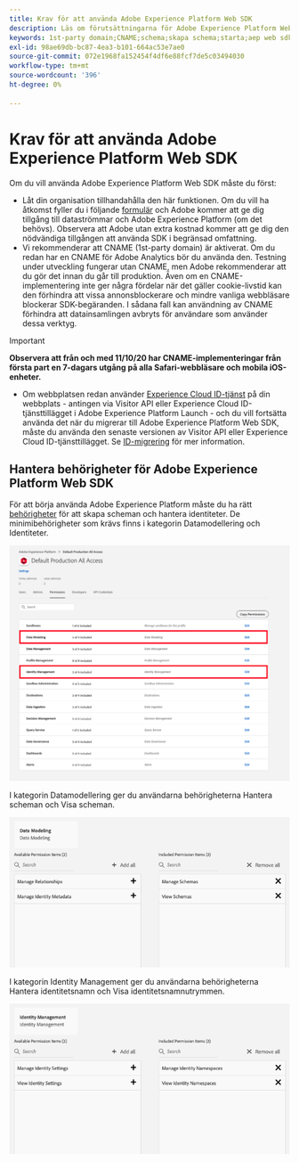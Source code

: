 ```yaml
---
title: Krav för att använda Adobe Experience Platform Web SDK
description: Läs om förutsättningarna för Adobe Experience Platform Web SDK.
keywords: 1st-party domain;CNAME;schema;skapa schema;starta;aep web sdk extension;extension;configuration id;configuration tool;data element;create data element;XDM Object;sendEvent;send Event;
exl-id: 98ae69db-bc87-4ea3-b101-664ac53e7ae0
source-git-commit: 072e1968fa152454f4df6e88fcf7de5c03494030
workflow-type: tm+mt
source-wordcount: '396'
ht-degree: 0%

---
```


# Krav för att använda Adobe Experience Platform Web SDK

Om du vill använda Adobe Experience Platform Web SDK måste du först:

- Låt din organisation tillhandahålla den här funktionen. Om du vill ha åtkomst fyller du i följande [formulär](http://adobe.ly/websdkaccess) och Adobe kommer att ge dig tillgång till dataströmmar och Adobe Experience Platform (om det behövs). Observera att Adobe utan extra kostnad kommer att ge dig den nödvändiga tillgången att använda SDK i begränsad omfattning.
- Vi rekommenderar att CNAME (1st-party domain) är aktiverat. Om du redan har en CNAME för Adobe Analytics bör du använda den. Testning under utveckling fungerar utan CNAME, men Adobe rekommenderar att du gör det innan du går till produktion. Även om en CNAME-implementering inte ger några fördelar när det gäller cookie-livstid kan den förhindra att vissa annonsblockerare och mindre vanliga webbläsare blockerar SDK-begäranden. I sådana fall kan användning av CNAME förhindra att datainsamlingen avbryts för användare som använder dessa verktyg.

>[!IMPORTANT]
>
>**Observera att från och med 11/10/20 har CNAME-implementeringar från första part en 7-dagars utgång på alla Safari-webbläsare och mobila iOS-enheter.**

- Om webbplatsen redan använder [Experience Cloud ID-tjänst](https://experienceleague.adobe.com/docs/experience-platform/edge/identity/overview.html) på din webbplats - antingen via Visitor API eller Experience Cloud ID-tjänsttillägget i Adobe Experience Platform Launch - och du vill fortsätta använda det när du migrerar till Adobe Experience Platform Web SDK, måste du använda den senaste versionen av Visitor API eller Experience Cloud ID-tjänsttillägget. Se [ID-migrering](https://experienceleague.adobe.com/docs/experience-platform/edge/identity/overview.html?lang=en#identity) för mer information.

## Hantera behörigheter för Adobe Experience Platform Web SDK

För att börja använda Adobe Experience Platform måste du ha rätt [behörigheter](https://experienceleague.adobe.com/docs/experience-platform/access-control/home.html?lang=en) för att skapa scheman och hantera identiteter. De minimibehörigheter som krävs finns i kategorin Datamodellering och Identiteter.

![](../images/AEP-permission-categories.png)

I kategorin Datamodellering ger du användarna behörigheterna Hantera scheman och Visa scheman.

![](../images/data-modeling-permissions.png)

I kategorin Identity Management ger du användarna behörigheterna Hantera identitetsnamn och Visa identitetsnamnutrymmen.

![](../images/identity-management-permissions.png)
